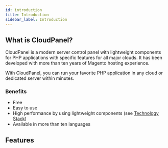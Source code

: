 ```yaml
---
id: introduction
title: Introduction
sidebar_label: Introduction
---
```


## What is CloudPanel?

CloudPanel is a modern server control panel with lightweight components for PHP applications with specific features for all major clouds.
It has been developed with more than ten years of Magento hosting experience. 

With CloudPanel, you can run your favorite PHP application in any cloud or dedicated server within minutes.

### Benefits

- Free
- Easy to use
- High performance by using lightweight components (see [Technology Stack](technology-stack))
- Available in more than ten languages

## Features
